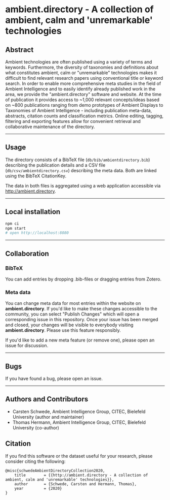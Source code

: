 # ambient.directory - A collection of ambient, calm and 'unremarkable' technologies


## Abstract
Ambient technologies are often published using a variety of terms and keywords. Furthermore, the diversity of taxonomies and definitions about what constitutes ambient, calm or "unremarkable" technologies makes it difficult to find relevant research papers using conventional title or keyword search. In order to enable more comprehensive meta studies in the field of Ambient Intelligence and to easily identify already published work in the area, we provide the "ambient.directory" software and website. At the time of publication it provides access to ~1,000 relevant concepts/ideas based on ~800 publications ranging from demo prototypes of Ambient Displays to Taxonomies of Ambient Intelligence - including publication meta-data, abstracts, citation counts and classification metrics. Online editing, tagging, filtering and exporting features allow for convenient retrieval and collaborative maintenance of the directory.

*****

## Usage

The directory consists of a BibTeX file (`db/bib/ambientdirectory.bib`) describing the publication details and a CSV file (`db/csv/ambientdirectory.csv`) describing the meta data.
Both are linked using the BibTeX CitationKey.

The data in both files is aggregated using a web application accessible via http://ambient.directory.

*****

## Local installation
```sh
npm ci
npm start
# open http://localhost:8080
```

*****

## Collaboration

### BibTeX
You can add entries by dropping .bib-files or dragging entries from Zotero.

### Meta data
You can change meta data for most entries within the website on **ambient.directory**. If you'd like to make these changes accessible to the community, you can select "Publish Changes" which will open a corresponding issue in this repository.
Once your issue has been merged and closed, your changes will be visible to everybody visiting **ambient.directory**. Please use this feature responsibly.

If you'd like to add a new meta feature (or remove one), please open an issue for discussion.

*****

## Bugs
If you have found a bug, please open an issue.

*****

## Authors and Contributors
- Carsten Schwede, Ambient Intelligence Group, CITEC, Bielefeld University (author and maintainer)
- Thomas Hermann, Ambient Intelligence Group, CITEC, Bielefeld University (co-author)

## Citation

If you find this software or the dataset useful for your research, please consider citing the following:

```
@misc{schwedeAmbientDirectoryCollection2020,
	title        = {{http://ambient.directory - A collection of ambient, calm and 'unremarkable' technologies}},
	author       = {Schwede, Carsten and Hermann, Thomas},
	year         = {2020}
}
```
